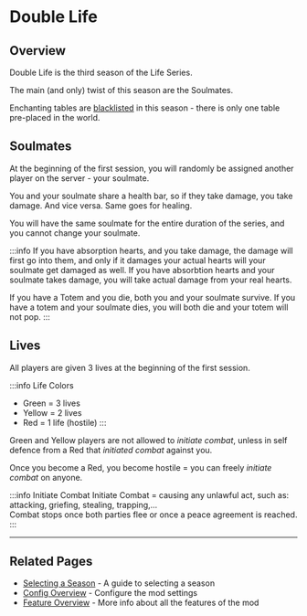 # Double Life

## Overview

Double Life is the third season of the Life Series.

The main (and only) twist of this season are the Soulmates.

Enchanting tables are [blacklisted](/features/blacklists) in this season - there is only one table pre-placed in the world.

## Soulmates
At the beginning of the first session, you will randomly be assigned another player on the server - your soulmate.

You and your soulmate share a health bar, so if they take damage, you take damage. And vice versa. Same goes for healing.

You will have the same soulmate for the entire duration of the series, and you cannot change your soulmate.

:::info
If you have absorption hearts, and you take damage, the damage will first go into them, and only if it damages your actual hearts will your soulmate get damaged as well. If you have absorbtion hearts and your soulmate takes damage, you will take actual damage from your real hearts.

If you have a Totem and you die, both you and your soulmate survive. If you have a totem and your soulmate dies, you will both die and your totem will not pop.
:::

## Lives
All players are given 3 lives at the beginning of the first session.

:::info Life Colors
- Green = 3 lives
- Yellow = 2 lives
- Red = 1 life (hostile)
  :::

Green and Yellow players are not allowed to *initiate combat*, unless in self defence from a Red that *initiated combat* against you.

Once you become a Red, you become hostile = you can freely *initiate combat* on anyone.

:::info Initiate Combat
Initiate Combat = causing any unlawful act, such as: attacking, griefing, stealing, trapping,...<br>
Combat stops once both parties flee or once a peace agreement is reached.
:::

---

## Related Pages

- [Selecting a Season](/guide/selecting-season) - A guide to selecting a season
- [Config Overview](/config/overview) - Configure the mod settings
- [Feature Overview](/features/overview) - More info about all the features of the mod
